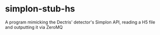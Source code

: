 # simplon-stub-hs

A program mimicking the Dectris' detector's Simplon API, reading a H5 file and outputting it via ZeroMQ
